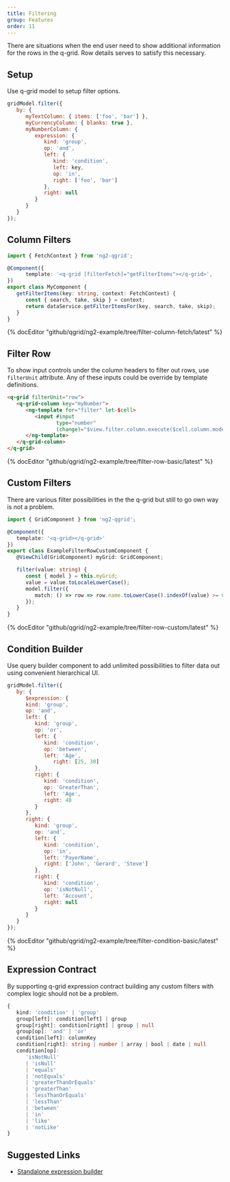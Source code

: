 ```yaml
---
title: Filtering
group: Features
order: 11
---
```


There are situations when the end user need to show additional information for the rows in the q-grid. Row details serves to satisfy this necessary.

## Setup

Use q-grid model to setup filter options.

```javascript
gridModel.filter({
   by: {
      myTextColumn: { items: ['foo', 'bar'] },
      myCurrencyColumn: { blanks: true },
      myNumberColumn: { 
         expression: {
            kind: 'group',
            op: 'and',
            left: {
               kind: 'condition',
               left: key,
               op: 'in',
               right: ['foo', 'bar']
            },
            right: null
         }
      }
   }
});
```

## Column Filters

```typescript
import { FetchContext } from 'ng2-qgrid';

@Component({
      template: '<q-grid [filterFetch]="getFilterItems"></q-grid>',
})
export class MyComponent {
   getFilterItems(key: string, context: FetchContext) {
      const { search, take, skip } = context;
      return dataService.getFilterItemsFor(key, search, take, skip);
   }
}
```

{% docEditor "github/qgrid/ng2-example/tree/filter-column-fetch/latest" %}

## Filter Row

To show input controls under the column headers to filter out rows, use `filterUnit` attribute. Any of these inputs could be override by template definitions.

```html
<q-grid filterUnit="row">
   <q-grid-column key="myNumber">
      <ng-template for="filter" let-$cell>
         <input #input
                type="number"
                (change)="$view.filter.column.execute($cell.column.model, input.value)" />
      </ng-template>
   </q-grid-column>
</q-grid>
```

{% docEditor "github/qgrid/ng2-example/tree/filter-row-basic/latest" %}

## Custom Filters

There are various filter possibilities in the the q-grid but still to go own way is not a problem.

```typescript
import { GridComponent } from 'ng2-qgrid';

@Component({
   template: '<q-grid></q-grid>'
})
export class ExampleFilterRowCustomComponent {
   @ViewChild(GridComponent) myGrid: GridComponent;

   filter(value: string) {
      const { model } = this.myGrid;
      value = value.toLocaleLowerCase();
      model.filter({
         match: () => row => row.name.toLowerCase().indexOf(value) >= 0
      });
   }
}
```

{% docEditor "github/qgrid/ng2-example/tree/filter-row-custom/latest" %}

## Condition Builder

Use query builder component to add unlimited possibilities to filter data out using convenient hierarchical UI.


```javascript
gridModel.filter({
   by: {
      $expression: {
      kind: 'group',
      op: 'and',
      left: {
         kind: 'group',
         op: 'or',
         left: {
            kind: 'condition',
            op: 'between',
            left: 'Age',
               right: [25, 30]
         },
         right: {
            kind: 'condition',
            op: 'GreaterThan',
            left: 'Age',
            right: 40
         }
      },
      right: {
         kind: 'group',
         op: 'and',
         left: {
            kind: 'condition',
            op: 'in',
            left: 'PayerName',
            right: ['John', 'Gerard', 'Steve']
         },
         right: {
            kind: 'condition',
            op: 'isNotNull',
            left: 'Account',
            right: null
         }
      }
   }
});
```

{% docEditor "github/qgrid/ng2-example/tree/filter-condition-basic/latest" %}

## Expression Contract

By supporting q-grid expression contract building any custom filters with complex logic should not be a problem.

```typescript
{
   kind: 'condition' | 'group'
   group[left]: condition[left] | group
   group[right]: condition[right] | group | null
   group[op]: 'and' | 'or'
   condition[left]: columnKey
   condition[right]: string | number | array | bool | date | null
   condition[op]: 
      'isNotNull' 
      | 'isNull' 
      | 'equals' 
      | 'notEquals' 
      | 'greaterThanOrEquals' 
      | 'greaterThan' 
      | 'lessThanOrEquals' 
      | 'lessThan' 
      | 'between' 
      | 'in' 
      | 'like' 
      | 'notLike'
}
```
## Suggested Links

* [Standalone expression builder](https://github.com/qgrid/ng2-expression-builder)